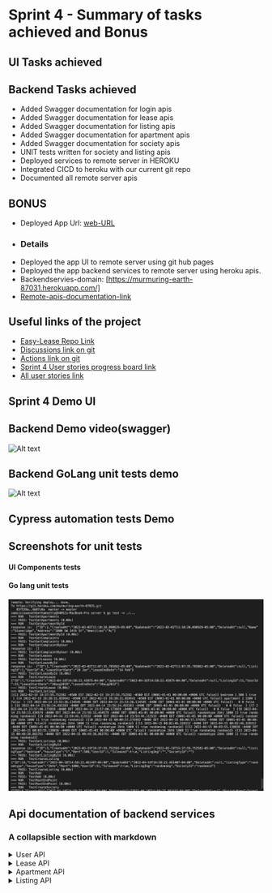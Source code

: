 # Sprint 4 - Summary of tasks achieved and Bonus

## UI Tasks achieved


## Backend Tasks achieved

- Added Swagger documentation for login apis
- Added Swagger documentation for lease apis
- Added Swagger documentation for listing apis
- Added Swagger documentation for apartment apis
- Added Swagger documentation for society apis
- UNIT tests written for society and listing apis
- Deployed services to remote server in HEROKU
- Integrated CICD to heroku with our current git repo
- Documented all remote server apis

## BONUS
- Deployed App Url: [web-URL](https://rahulvemula.github.io/SE-leasingPortal/)
- ### Details
- Deployed the app UI to remote server using git hub pages
- Deployed the app backend services to remote server using heroku apis.  
- Backendservies-domain: [https://murmuring-earth-87031.herokuapp.com/]
- [Remote-apis-documentation-link](#api-documentation-of-backend-services)         

## Useful links of the project

- [Easy-Lease Repo Link](https://github.com/rahulvemula/SE-leasingPortal)
- [Discussions link on git](https://github.com/rahulvemula/SE-leasingPortal/discussions)
- [Actions link on git](https://github.com/rahulvemula/SE-leasingPortal/actions)
- [Sprint 4 User stories progress board link](https://github.com/rahulvemula/SE-leasingPortal/projects/5)
- [All user stories link](https://github.com/rahulvemula/SE-leasingPortal/issues)

## Sprint 4 Demo UI


## Backend Demo video(swagger)
![Alt text](Screenshots/SwaggerDocForBackend.gif?raw=true "Backend demo swagger")

## Backend GoLang unit tests demo
![Alt text](Screenshots/BackendUnitTests.gif?raw=true "Back end Unit tests")

## Cypress automation tests Demo


## Screenshots for unit tests


#### UI Components tests

#### Go lang unit tests
![Alt text](Screenshots/GoLangUnitTestsSpring4.png?raw=true "Back end Unit tests")

## Api documentation of backend services

### A collapsible section with markdown

<details>
  <summary>User API</summary>
  
  ### GET ALL USERS
  - [http://murmuring-earth-87031.herokuapp.com/users ](http://murmuring-earth-87031.herokuapp.com/users)
  ### GET USER BY EMAIL
  - [http://murmuring-earth-87031.herokuapp.com/users/{email}](http://murmuring-earth-87031.herokuapp.com/users/{email})
  ### CREATE A USER
  - [http://murmuring-earth-87031.herokuapp.com/users](http://murmuring-earth-87031.herokuapp.com/users)
  * Payload
  ``` json
   {
      "name":"vamsi",
      "email":"vbethamsetty@ufl.edu",
      "password": "vamsi"
   }
   ```
  ### UPDATE AN USER
  - [http://murmuring-earth-87031.herokuapp.com/users/{userId}](http://murmuring-earth-87031.herokuapp.com/users/{userId})
  * Payload
  ``` json
   {
      "name":"vamsi",
      "email":"vbethamsetty@ufl.edu",
      "password": "vamsi"
   }
   ```
  ### DELETE AN USER
  - [http://murmuring-earth-87031.herokuapp.com/users/{id}](http://murmuring-earth-87031.herokuapp.com/users/{id})
</details>
<details>
  <summary>Lease API</summary>
  
  ### GET  ALL LEASES
  - [http://murmuring-earth-87031.herokuapp.com/leases ](http://murmuring-earth-87031.herokuapp.com/leases)
  ### CREATE A LEASE
  - [http://murmuring-earth-87031.herokuapp.com/leases](http://murmuring-earth-87031.herokuapp.com/leases)
  * Payload
  ``` json
    {
        "listingId":1,
        "userId":"1",
        "leaseStartDate": "28 Jan",
        "leaseEndDate" : "14 Feb"
    }
   ```
  ### UPDATE A LEASE
  - [http://murmuring-earth-87031.herokuapp.com/leases/{leaseId}](http://murmuring-earth-87031.herokuapp.com/leases/{leaseId})
  * Payload
  ``` json
   {
        "listingId":1,
        "userId":"1",
        "leaseStartDate": "28 Jan",
        "leaseEndDate" : "14 Feb"
    }
   ```
  ### DELETE A LEASE
  - [http://murmuring-earth-87031.herokuapp.com/leases/{leaseId}](http://murmuring-earth-87031.herokuapp.com/leases/{leaseId})
</details>
<details>
  <summary>Apartment API</summary>
  
  ### GET ALL APARTMENTS
  - [http://murmuring-earth-87031.herokuapp.com/apartments ](http://murmuring-earth-87031.herokuapp.com/apartments)
  ### CREATE AN APARTMENT
  - [http://murmuring-earth-87031.herokuapp.com/apartments](http://murmuring-earth-87031.herokuapp.com/apartments)
  * Payload
  ``` json
    {
        "name":"",
        "address":"3800 SW",
        "amenities": "counter top, new appliances"
    }
   ```
  ### UPDATE AN APARTMENT
  - [http://murmuring-earth-87031.herokuapp.com/apartments/{apartmentId}](http://murmuring-earth-87031.herokuapp.com/apartments/{apartmentId})
  * Payload
  ``` json
   {
        "name":"",
        "address":"3800 SW",
        "amenities": "counter top, new appliances"
    }
   ```
  ### DELETE AN APARTNMENT
  - [http://murmuring-earth-87031.herokuapp.com/apartments/{apartmentId}](http://murmuring-earth-87031.herokuapp.com/apartments/{apartmentId})
</details>
<details>
  <summary>Listing API</summary>
  
  ### GET ALL LISTINGS
  - [http://murmuring-earth-87031.herokuapp.com/listings ](http://murmuring-earth-87031.herokuapp.com/listings)
  ### CREATE A LISTING
  - [http://murmuring-earth-87031.herokuapp.com/listings](http://murmuring-earth-87031.herokuapp.com/listings)
  * Payload
  ``` json
    {
        "listingType":"bedroom",
        "houseType":"1",
        "rent": 500,
        "userId": 1,
        "isleased": true
    }
   ```
  ### UPDATE A LISTING
  - [http://murmuring-earth-87031.herokuapp.com/listings/{listingId}](http://murmuring-earth-87031.herokuapp.com/listings/{listingId})
  * Payload
  ``` json
   {
        "listingType":"bedroom",
        "houseType":"1",
        "rent": 500,
        "userId": 1,
        "isleased": true
    }
   ```
  ### DELETE A LISTING
  - [http://murmuring-earth-87031.herokuapp.com/listings/{listingId}](http://murmuring-earth-87031.herokuapp.com/listing/{listingId})
</details>
